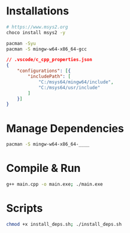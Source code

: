 # Installations

```sh
# https://www.msys2.org
choco install msys2 -y
```

```sh
pacman -Syu
pacman -S mingw-w64-x86_64-gcc
```

```json
// .vscode/c_cpp_properties.json
{
    "configurations": [{
        "includePath": [
            "C:/msys64/mingw64/include",
            "C:/msys64/usr/include"
        ]
    }]
}
```


# Manage Dependencies

```sh
pacman -S mingw-w64-x86_64-____
```


# Compile & Run

```sh
g++ main.cpp -o main.exe; ./main.exe
```

# Scripts

```sh
chmod +x install_deps.sh; ./install_deps.sh
```